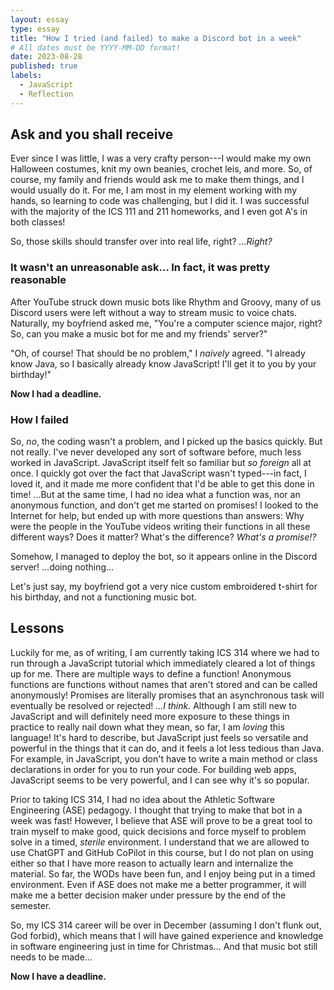 ```yaml
---
layout: essay
type: essay
title: "How I tried (and failed) to make a Discord bot in a week"
# All dates must be YYYY-MM-DD format!
date: 2023-08-28
published: true
labels:
  - JavaScript
  - Reflection
---
```


## Ask and you shall receive

Ever since I was little, I was a very crafty person---I would make my own Halloween costumes, knit my own beanies, crochet leis, and more. So, of course, my family and friends would ask me to make them things, and I would usually do it. For me, I am most in my element working with my hands, so learning to code was challenging, but I did it. I was successful with the majority of the ICS 111 and 211 homeworks, and I even got A's in both classes! 

So, those skills should transfer over into real life, right? _...Right?_

### It wasn't an unreasonable ask... In fact, it was pretty reasonable

After YouTube struck down music bots like Rhythm and Groovy, many of us Discord users were left without a way to stream music to voice chats. Naturally, my boyfriend asked me, "You're a computer science major, right? So, can you make a music bot for me and my friends' server?"

"Oh, of course! That should be no problem," I _naively_ agreed. "I already know Java, so I basically already know JavaScript! I'll get it to you by your birthday!"

**Now I had a deadline.**

### How I failed

So, _no_, the coding wasn't a problem, and I picked up the basics quickly. But not really. I've never developed any sort of software before, much less worked in JavaScript. JavaScript itself felt so familiar but _so foreign_ all at once. I quickly got over the fact that JavaScript wasn't typed---in fact, I loved it, and it made me more confident that I'd be able to get this done in time! ...But at the same time, I had no idea what a function was, nor an anonymous function, and don't get me started on promises! I looked to the Internet for help, but ended up with more questions than answers: Why were the people in the YouTube videos writing their functions in all these different ways? Does it matter? What's the difference? _What's a promise!?_

Somehow, I managed to deploy the bot, so it appears online in the Discord server! ...doing nothing... 

Let's just say, my boyfriend got a very nice custom embroidered t-shirt for his birthday, and not a functioning music bot.

## Lessons

Luckily for me, as of writing, I am currently taking ICS 314 where we had to run through a JavaScript tutorial which immediately cleared a lot of things up for me. There are multiple ways to define a function! Anonymous functions are functions without names that aren't stored and can be called anonymously! Promises are literally promises that an asynchronous task will eventually be resolved or rejected! _...I think._ Although I am still new to JavaScript and will definitely need more exposure to these things in practice to really nail down what they mean, so far, I am _loving_ this language! It's hard to describe, but JavaScript just feels so versatile and powerful in the things that it can do, and it feels a lot less tedious than Java. For example, in JavaScript, you don't have to write a main method or class declarations in order for you to run your code. For building web apps, JavaScript seems to be very powerful, and I can see why it's so popular.

Prior to taking ICS 314, I had no idea about the Athletic Software Engineering (ASE) pedagogy. I thought that trying to make that bot in a week was fast! However, I believe that ASE will prove to be a great tool to train myself to make good, quick decisions and force myself to problem solve in a timed, _sterile_ environment. I understand that we are allowed to use ChatGPT and GitHub CoPilot in this course, but I do not plan on using either so that I have more reason to actually learn and internalize the material. So far, the WODs have been fun, and I enjoy being put in a timed environment. Even if ASE does not make me a better programmer, it will make me a better decision maker under pressure by the end of the semester.

So, my ICS 314 career will be over in December (assuming I don't flunk out, God forbid), which means that I will have gained experience and knowledge in software engineering just in time for Christmas... And that music bot still needs to be made...

**Now I have a deadline.**
